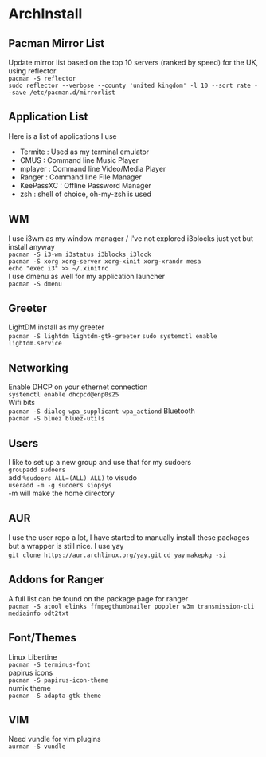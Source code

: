 # ArchInstall
## Pacman Mirror List
Update mirror list based on the top 10 servers (ranked by speed) for the UK, using reflector  
`pacman -S reflector`  
`sudo reflector --verbose --county 'united kingdom' -l 10 --sort rate --save /etc/pacman.d/mirrorlist`


## Application List
Here is a list of applications I use
  - Termite : Used as my terminal emulator
  - CMUS : Command line Music Player
  - mplayer : Command line Video/Media Player
  - Ranger : Command line File Manager
  - KeePassXC : Offline Password Manager
  - zsh : shell of choice, oh-my-zsh is used  


## WM
I use i3wm as my window manager / I've not explored i3blocks just yet but install anyway  
`pacman -S i3-wm i3status i3blocks i3lock`  
`pacman -S xorg xorg-server xorg-xinit xorg-xrandr mesa`  
`echo "exec i3" >> ~/.xinitrc`  
I use dmenu as well for my application launcher  
`pacman -S dmenu`  


## Greeter
LightDM install as my greeter  
`pacman -S lightdm lightdm-gtk-greeter`
`sudo systemctl enable lightdm.service`  

## Networking
Enable DHCP on your ethernet connection  
`systemctl enable dhcpcd@enp0s25`  
Wifi bits  
`pacman -S dialog wpa_supplicant wpa_actiond`
Bluetooth  
`pacman -S bluez bluez-utils`


## Users
I like to set up a new group and use that for my sudoers  
`groupadd sudoers`  
add `%sudoers ALL=(ALL) ALL)` to visudo  
`useradd -m -g sudoers siopsys`  
-m will make the home directory 


## AUR
I use the user repo a lot, I have started to manually install these packages but a wrapper is still nice. I use yay  
`git clone https://aur.archlinux.org/yay.git`
`cd yay`
`makepkg -si`


## Addons for Ranger
A full list can be found on the package page for ranger  
`pacman -S atool elinks ffmpegthumbnailer poppler w3m transmission-cli mediainfo odt2txt`  


## Font/Themes
Linux Libertine  
`pacman -S terminus-font`  
papirus icons  
`pacman -S papirus-icon-theme`  
numix theme  
`pacman -S adapta-gtk-theme`  

## VIM
Need vundle for vim plugins  
`aurman -S vundle`  
